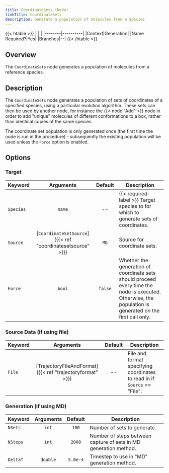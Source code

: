 ```yaml
---
title: CoordinateSets (Node)
linkTitle: CoordinateSets
description: Generate a population of molecules from a Species
---
```


{{< htable >}}
| | |
|--------|----------|
|Context|Generation|
|Name Required?|Yes|
|Branches|--|
{{< /htable >}}

## Overview

The `CoordinateSets` node generates a population of molecules from a reference species.

## Description

The `CoordinateSets` node generates a population of sets of coordinates of a specified species, using a particular evolution algorithm.  These sets can then be used by another node, for instance the {{< node "Add" >}} node in order to add "unique" molecules of different conformations to a box, rather than identical copies of the same species.

The coordinate set population is only generated once (the first time the node is run in the procedure) - subsequently the existing population will be used unless the `Force` option is enabled.

## Options

### Target

|Keyword|Arguments|Default|Description|
|:------|:--:|:-----:|-----------|
|`Species`|`name`|--|{{< required-label >}} Target species to for which to generate sets of coordinates.|
|`Source`|[`CoordinateSetSource`]({{< ref "coordinatesetsource" >}})|`MD`|Source for coordinate sets.|
|`Force`|`bool`|`false`|Whether the generation of coordinate sets should proceed every time the node is executed. Otherwise, the population is generated on the first call only.|

### Source Data (if using file)

|Keyword|Arguments|Default|Description|
|:------|:--:|:-----:|-----------|
|`File`|[TrajectoryFileAndFormat]({{< ref "trajectoryformat" >}})|--|File and format specifying coordinates to read in if `Source` == "File".|

### Generation (if using MD)

|Keyword|Arguments|Default|Description|
|:------|:--:|:-----:|-----------|
|`NSets`|`int`|`100`|Number of sets to generate.|
|`NSteps`|`int`|`2000`|Number of steps between capture of sets in MD generation method.|
|`DeltaT`|`double`|`5.0e-4`|Timestep to use in "MD" generation method.|

